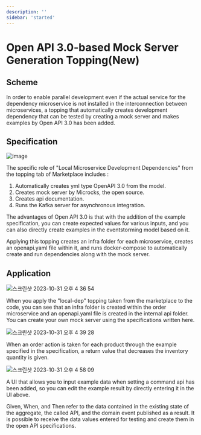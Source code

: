 ```yaml
---
description: ''
sidebar: 'started'
---
```

# Open API 3.0-based Mock Server Generation Topping(New)

## Scheme
In order to enable parallel development even if the actual service for the dependency microservice is not installed in the interconnection between microservices, a topping that automatically creates development dependency that can be tested by creating a mock server and makes examples by Open API 3.0 has been added.

## Specification
![image](https://github.com/msa-ez/msaschool.github.io/assets/113568664/ffaa62b4-e480-4a18-8e2d-dd228744685c)

The specific role of "Local Microservice Development Dependencies" from the topping tab of Marketplace includes :

1. Automatically creates yml type OpenAPI 3.0 from the model.
2. Creates mock server by Microcks, the open source.
3. Creates api documentation.
4. Runs the Kafka server for asynchronous integration.

The advantages of Open API 3.0 is that with the addition of the example specification, you can create expected values for various inputs, and you can also directly create examples in the eventstorming model based on it.

Applying this topping creates an infra folder for each microservice, creates an openapi.yaml file within it, and runs docker-compose to automatically create and run dependencies along with the mock server.

## Application
![스크린샷 2023-10-31 오후 4 36 54](https://github.com/msa-ez/msaschool.github.io/assets/113568664/c8ab2295-4311-4b70-954c-4a63781febd4)

When you apply the "local-dep" topping taken from the marketplace to the code, you can see that an infra folder is created within the order microservice and an openapi.yaml file is created in the internal api folder. You can create your own mock server using the specifications written here.

![스크린샷 2023-10-31 오후 4 39 28](https://github.com/msa-ez/msaschool.github.io/assets/113568664/c7ee0127-a6d9-4591-9247-1e798ee40278)

When an order action is taken for each product through the example specified in the specification, a return value that decreases the inventory quantity is given.

![스크린샷 2023-10-31 오후 4 58 09](https://github.com/msa-ez/msaschool.github.io/assets/113568664/eb61ae67-423a-44b5-a643-5fdae703c57b)

A UI that allows you to input example data when setting a command api has been added, so you can edit the example result by directly entering it in the UI above.

Given, When, and Then refer to the data contained in the existing state of the aggregate, the called API, and the domain event published as a result. It is possible to receive the data values entered for testing and create them in the open API specifications.